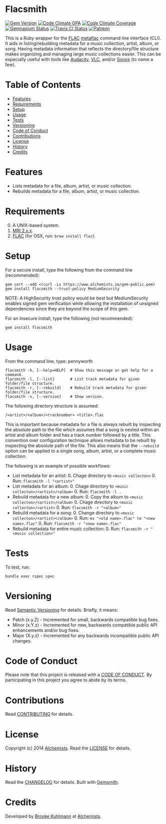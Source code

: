 # Flacsmith

[![Gem Version](https://badge.fury.io/rb/flacsmith.svg)](http://badge.fury.io/rb/flacsmith)
[![Code Climate GPA](https://codeclimate.com/github/bkuhlmann/flacsmith.svg)](https://codeclimate.com/github/bkuhlmann/flacsmith)
[![Code Climate Coverage](https://codeclimate.com/github/bkuhlmann/flacsmith/coverage.svg)](https://codeclimate.com/github/bkuhlmann/flacsmith)
[![Gemnasium Status](https://gemnasium.com/bkuhlmann/flacsmith.svg)](https://gemnasium.com/bkuhlmann/flacsmith)
[![Travis CI Status](https://secure.travis-ci.org/bkuhlmann/flacsmith.svg)](http://travis-ci.org/bkuhlmann/flacsmith)
[![Patreon](https://img.shields.io/badge/patreon-donate-brightgreen.svg)](https://www.patreon.com/bkuhlmann)

This is a Ruby wrapper for the [FLAC](https://xiph.org/flac)
[metaflac](https://xiph.org/flac/documentation_tools_metaflac.html) command line interface (CLI). It aids in
listing/rebuilding metadata for a music collection, artist, album, or song. Having metadata information that reflects
the directory/file structure makes organizing and managing large music collections easier. This can be especially useful
with tools like [Audacity](http://audacity.sourceforge.net), [VLC](https://www.videolan.org/vlc/index.html), and/or
[Sonos](http://www.sonos.com) (to name a few).

<!-- Tocer[start]: Auto-generated, don't remove. -->

# Table of Contents

- [Features](#features)
- [Requirements](#requirements)
- [Setup](#setup)
- [Usage](#usage)
- [Tests](#tests)
- [Versioning](#versioning)
- [Code of Conduct](#code-of-conduct)
- [Contributions](#contributions)
- [License](#license)
- [History](#history)
- [Credits](#credits)

<!-- Tocer[finish]: Auto-generated, don't remove. -->

# Features

- Lists metadata for a file, album, artist, or music collection.
- Rebuilds metadata for a file, album, artist, or music collection.

# Requirements

0. A UNIX-based system.
0. [MRI 2.x.x](http://www.ruby-lang.org).
0. [FLAC](https://xiph.org/flac) (for OSX, run: `brew install flac`).

# Setup

For a secure install, type the following from the command line (recommended):

    gem cert --add <(curl -Ls https://www.alchemists.io/gem-public.pem)
    gem install flacsmith --trust-policy MediumSecurity

NOTE: A HighSecurity trust policy would be best but MediumSecurity enables signed gem verification while
allowing the installation of unsigned dependencies since they are beyond the scope of this gem.

For an insecure install, type the following (not recommended):

    gem install flacsmith

# Usage

From the command line, type: pennyworth

    flacsmith -h, [--help=HELP]  # Show this message or get help for a command.
    flacsmith -l, [--list]       # List track metadata for given folder/file structure.
    flacsmith -r, [--rebuild]    # Rebuild track metadata for given folder/file structure.
    flacsmith -v, [--version]    # Show version.

The following directory structure is assumed:

    /<artist>/<album>/<tracknumber> <title>.flac

This is important because metadata for a file is always rebuilt by inspecting the absolute path to the file which
assumes that a song is nested within an artist and album folder and has a track number followed by a title. This
convention over configuration technique allows metadata to be rebuilt by inspecting the absolute path of the file. This
also means that the `--rebuild` option can be applied to a single song, album, artist, or a complete music collection.

The following is an example of possible workflows:

- List metadata for an artist:
    0. Chage directory to `<music collecton>`
    0. Run: `flacsmith -l "<artist>"`
- List metadata for an album:
    0. Chage directory to `<music collecton>/<artist>/<album>`
    0. Run: `flacsmith -l .`
- Rebuild metadata for a new album:
    0. Copy the album to `<music collecton>/<artist>/<album>`
    0. Chage directory to `<music collecton>/<artist>`
    0. Run: `flacsmith -r "<album>"`
- Rebuild metadata for a song:
    0. Change directory to `<music collecton>/<artist></album>`
    0. Run: `mv "<old name>.flac" to "<new name>.flac"`
    0. Run: `flacsmith -r "<new name>.flac"`
- Rebuild metadata for entire music collection:
    0. Run: `flacsmith -r "<music collection>"`

# Tests

To test, run:

    bundle exec rspec spec

# Versioning

Read [Semantic Versioning](http://semver.org) for details. Briefly, it means:

- Patch (x.y.Z) - Incremented for small, backwards compatible bug fixes.
- Minor (x.Y.z) - Incremented for new, backwards compatible public API enhancements and/or bug fixes.
- Major (X.y.z) - Incremented for any backwards incompatible public API changes.

# Code of Conduct

Please note that this project is released with a [CODE OF CONDUCT](CODE_OF_CONDUCT.md). By participating in this project
you agree to abide by its terms.

# Contributions

Read [CONTRIBUTING](CONTRIBUTING.md) for details.

# License

Copyright (c) 2014 [Alchemists](https://www.alchemists.io).
Read the [LICENSE](LICENSE.md) for details.

# History

Read the [CHANGELOG](CHANGELOG.md) for details.
Built with [Gemsmith](https://github.com/bkuhlmann/gemsmith).

# Credits

Developed by [Brooke Kuhlmann](https://www.alchemists.io) at [Alchemists](https://www.alchemists.io).
